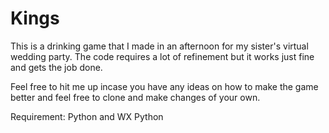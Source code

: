 # Kings

This is a drinking game that I made in an afternoon for my sister's virtual wedding party. The code requires a lot of refinement but it works just fine and gets the job done. 

Feel free to hit me up incase you have any ideas on how to make the game better and feel free to clone and make changes of your own. 

Requirement: 
Python and WX Python


